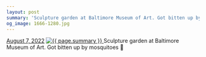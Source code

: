 ```yaml
---
layout: post
summary: 'Sculpture garden at Baltimore Museum of Art. Got bitten up by mosquitoes 🦟'
og_image: 1666-1280.jpg
---
```


<p>
  <time>
    <a href="/1666">August 7, 2022</a>
  </time>
  <a href="/1666">
    <img src="{{ site.assets_url }}/1666-640.jpg" srcset="{{ site.assets_url }}/1666-320.jpg 320w, {{ site.assets_url }}/1666-640.jpg 640w, {{ site.assets_url }}/1666-960.jpg 960w, {{ site.assets_url }}/1666-1280.jpg 1280w" sizes="(min-width: 700px) 50vw, calc(100vw - 2rem)" alt="{{ page.summary }}" />
  </a>
  <span>Sculpture garden at Baltimore Museum of Art. Got bitten up by mosquitoes 🦟</span>
</p>
